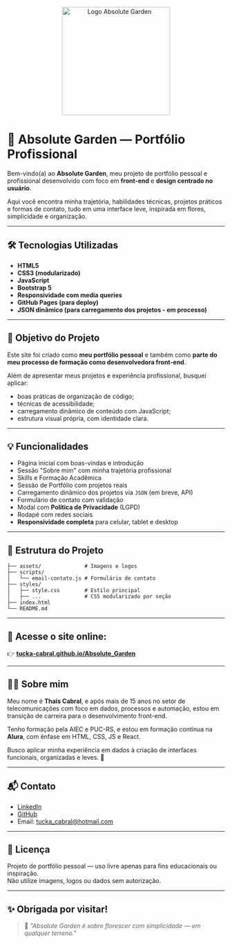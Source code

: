 <p align="center">
  <a href="https://tucka-cabral.github.io/Absolute_Garden/index.html">
    <img src="/assets/Absolute Garden.svg" alt="Logo Absolute Garden" width="250">
  </a>
</p>


# 🌸 Absolute Garden — Portfólio Profissional

Bem-vindo(a) ao **Absolute Garden**, meu projeto de portfólio pessoal e profissional desenvolvido com foco em **front-end** e **design centrado no usuário**.

Aqui você encontra minha trajetória, habilidades técnicas, projetos práticos e formas de contato, tudo em uma interface leve, inspirada em flores, simplicidade e organização.

---

## 🛠 Tecnologias Utilizadas

- **HTML5**
- **CSS3 (modularizado)**
- **JavaScript**
- **Bootstrap 5**
- **Responsividade com media queries**
- **GitHub Pages (para deploy)**
- **JSON dinâmico (para carregamento dos projetos - em processo)**

---

## 🎯 Objetivo do Projeto

Este site foi criado como **meu portfólio pessoal** e também como **parte do meu processo de formação como desenvolvedora front-end**.

Além de apresentar meus projetos e experiência profissional, busquei aplicar:
- boas práticas de organização de código;
- técnicas de acessibilidade;
- carregamento dinâmico de conteúdo com JavaScript;
- estrutura visual própria, com identidade clara.

---

## 💡 Funcionalidades

- Página inicial com boas-vindas e introdução
- Sessão "Sobre mim" com minha trajetória profissional
- Skills e Formação Acadêmica
- Sessão de Portfólio com projetos reais
- Carregamento dinâmico dos projetos via `JSON` (em breve, API)
- Formulário de contato com validação
- Modal com **Política de Privacidade** (LGPD)
- Rodapé com redes sociais
- **Responsividade completa** para celular, tablet e desktop

---

## 📂 Estrutura do Projeto

```
├── assets/              # Imagens e logos
├── scripts/
│   └── email-contato.js # Formulário de contato
├── styles/
│   ├── style.css        # Estilo principal
│   ├── ...              # CSS modularizado por seção
├── index.html
└── README.md
```

---

## 🔗 Acesse o site online:

👉 [**tucka-cabral.github.io/Absolute_Garden**](https://tucka-cabral.github.io/Absolute_Garden)

---

## 👩‍💻 Sobre mim

Meu nome é **Thais Cabral**, e após mais de 15 anos no setor de telecomunicações com foco em dados, processos e automação, estou em transição de carreira para o desenvolvimento front-end.

Tenho formação pela AIEC e PUC-RS, e estou em formação contínua na **Alura**, com ênfase em HTML, CSS, JS e React.

Busco aplicar minha experiência em dados à criação de interfaces funcionais, organizadas e leves. 🌼

---

## 📬 Contato

- [LinkedIn](https://www.linkedin.com/in/thais-cabral1)
- [GitHub](https://github.com/Tucka-Cabral)
- Email: tucka_cabral@hotmail.com

---

## 📄 Licença

Projeto de portfólio pessoal — uso livre apenas para fins educacionais ou inspiração.  
Não utilize imagens, logos ou dados sem autorização.

---

## ✨ Obrigada por visitar!

> 🌿 _"Absolute Garden é sobre florescer com simplicidade — em qualquer terreno."_


